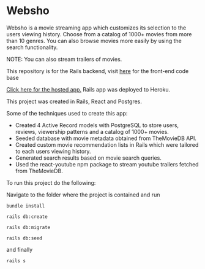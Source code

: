 # Websho

Websho is a movie streaming app which customizes its selection to the users viewing history.
Choose from a catalog of 1000+ movies from more than 10 genres. You can also browse movies more easily by using the search functionality. 

NOTE: You can also stream trailers of movies.

This repository is for the Rails backend, visit [here](https://github.com/JahazielGuzman/websho-frontend) for the front-end code base

[Click here for the hosted app.](http://websho.jahazielguzman.com) Rails app was deployed to Heroku.

This project was created in Rails, React and Postgres.

Some of the techniques used to create this app:
+ Created 4 Active Record models with PostgreSQL to store users, reviews, viewership patterns and a catalog of 1000+ movies.
+ Seeded database with movie metadata obtained from TheMovieDB API.
+ Created custom movie recommendation lists in Rails which were tailored to each users viewing history.
+ Generated search results based on movie search queries.
+ Used the react-youtube npm package to stream youtube trailers fetched from TheMovieDB.

To run this project do the following:

Navigate to the folder where the project is contained and run

`bundle install`

`rails db:create`

`rails db:migrate`

`rails db:seed`

and finally

`rails s`
